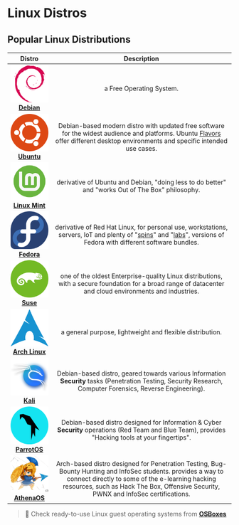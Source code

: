 # Linux Distros

## Popular Linux Distributions

|                            Distro                            |                         Description                          |
| :----------------------------------------------------------: | :----------------------------------------------------------: |
| ![](.gitbook/assets/debian.svg)<br />[**Debian**](https://www.debian.org/) |                   a Free Operating System.                   |
| ![](.gitbook/assets/ubuntu.svg)<br />[**Ubuntu**](https://ubuntu.com/) | Debian-based modern distro with updated free software for the widest audience and platforms. Ubuntu [Flavors](https://ubuntu.com/desktop/flavours) offer different desktop environments and specific intended use cases. |
| ![](.gitbook/assets/mint.svg)<br />[**Linux Mint**](https://linuxmint.com/) | derivative of Ubuntu and Debian, "doing less to do better" and "works Out of The Box" philosophy. |
| ![](.gitbook/assets/fedora.svg)<br />[**Fedora**](https://getfedora.org/) | derivative of Red Hat Linux, for personal use, workstations, servers, IoT and plenty of "[spins](https://spins.fedoraproject.org/)" and "[labs](https://labs.fedoraproject.org/)", versions of Fedora with different software bundles. |
| ![](.gitbook/assets/suse.svg)<br />[**Suse**](https://www.suse.com/) | one of the oldest Enterprise-quality Linux distributions, with a secure foundation for a broad range of datacenter and cloud environments and industries. |
| ![](.gitbook/assets/arch.svg)<br />[**Arch Linux**](https://archlinux.org/) |  a general purpose, lightweight and flexible distribution.   |
| ![](.gitbook/assets/kali.svg)<br />[**Kali**](https://www.kali.org/) | Debian-based distro, geared towards various Information **Security** tasks (Penetration Testing, Security Research, Computer Forensics, Reverse Engineering). |
| ![](.gitbook/assets/parrot.svg)<br />[**ParrotOS**](https://www.parrotsec.org/) | Debian-based distro designed for Information & Cyber **Security** operations (Red Team and Blue Team), provides "Hacking tools at your fingertips". |
| ![](.gitbook/assets/athenaos.png)<br />[**AthenaOS**](https://github.com/Athena-OS/athena-iso) | Arch-based distro designed for Penetration Testing, Bug-Bounty Hunting and InfoSec students. provides a way to connect directly to some of the e-learning hacking resources, such as Hack The Box, Offensive Security, PWNX and InfoSec certifications. |

> 📌 Check ready-to-use Linux guest operating systems from [**OSBoxes**](https://www.osboxes.org/)
